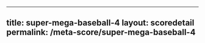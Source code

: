 ---
        
title: super-mega-baseball-4
layout: scoredetail
permalink: /meta-score/super-mega-baseball-4
---
